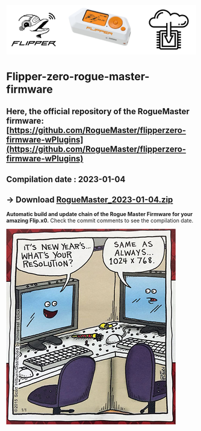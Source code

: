 ![header](https://github.com/m1ch3al/flipper-zero-rogue-master-firmware/blob/main/images/logo_main.png?raw=true)
# Flipper-zero-rogue-master-firmware

## Here, the official repository of the RogueMaster firmware: [https://github.com/RogueMaster/flipperzero-firmware-wPlugins](https://github.com/RogueMaster/flipperzero-firmware-wPlugins)

## Compilation date : 2023-01-04 
## -> Download [RogueMaster_2023-01-04.zip](https://github.com/m1ch3al/flipper-zero-rogue-master-firmware/raw/main/RogueMaster_2023-01-04.zip)

**Automatic build and update chain of the Rogue Master Firmware for your amazing Flip.x0.**
Check the commit comments to see the compilation date.

![header](https://github.com/m1ch3al/flipper-zero-rogue-master-firmware/blob/main/images/happy_new_year.jpg?raw=true)
